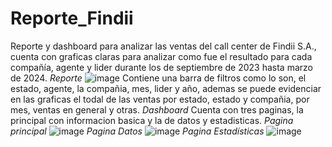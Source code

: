 # Reporte_Findii
Reporte y dashboard para analizar las ventas del call center de Findii S.A., cuenta con graficas claras para analizar como fue el resultado para cada compañía, agente y lider durante los de septiembre de 2023 hasta marzo de 2024.
*Reporte*
![image](https://github.com/user-attachments/assets/4f18de9b-7aa3-444a-8532-c2d2c8c10d2b)
Contiene una barra de filtros como lo son, el estado, agente, la compañia, mes, lider y año, ademas se puede evidenciar en las graficas el todal de las ventas por estado, estado y compañia, por mes, ventas en general y otras.
*Dashboard*
Cuenta con tres paginas, la principal con informacion basica y la de datos y estadisticas.
*Pagina principal*
![image](https://github.com/user-attachments/assets/30479752-b873-45a2-b8d4-1ce8d5edb1e4)
*Pagina Datos*
![image](https://github.com/user-attachments/assets/3e980cbe-a172-4f77-a9b5-ccc2d1955bb7)
*Pagina Estadísticas*
![image](https://github.com/user-attachments/assets/d0ef530a-e36b-42d7-b7e4-0a1fbc937121)








